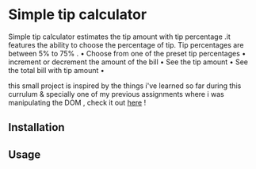 # Simple tip calculator

Simple tip calculator estimates the tip amount with tip percentage .it features the ability to choose the percentage of tip. Tip percentages are between 5% to 75% .
• Choose from one of the preset tip percentages • increment or decrement the amount of the bill • See the tip amount • See the total bill with tip amount • 

this small project is inspired by the things i've learned so far during this currulum & specially one of my previous assignments where i was manipulating the DOM , check it out [here](https://github.com/eastflatbushbk/phase-1-practice-interacting-with-the-dom) !

## Installation



## Usage
